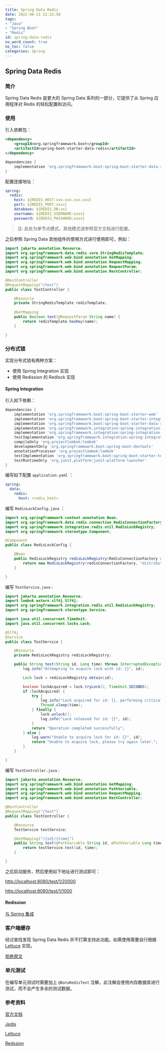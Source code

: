 ```yaml
---
title: Spring Data Redis
date: 2022-06-21 21:32:58
tags:
- "Java"
- "Spring Boot"
- "Redis"
id: spring-data-redis
no_word_count: true
no_toc: false
categories: Spring
---
```


## Spring Data Redis

### 简介

Spring Data Redis 是更大的 Spring Data 系列的一部分，它提供了从 Spring 应用程序对 Redis 的轻松配置和访问。

### 使用

引入依赖包：

```xml
<dependency>
    <groupId>org.springframework.boot</groupId>
    <artifactId>spring-boot-starter-data-redis</artifactId>
</dependency>
```

```groovy
dependencies {
    implementation 'org.springframework.boot:spring-boot-starter-data-redis'
}
```

配置连接地址：

```yaml
spring:
  redis:
    host: ${REDIS_HOST:xxx.xxx.xxx.xxx}
    port: ${REDIS_PORT:xxxx}
    database: ${REDIS_DB:xx}
    username: ${REDIS_USERNAME:xxxx}
    password: ${REDIS_PASSWORD:xxxx}
```

> 注: 此处为单节点模式，其他模式请参照官方文档进行配置。

之后参照 Spring Data 其他组件的使用方式进行使用即可，例如：

```java
import jakarta.annotation.Resource;
import org.springframework.data.redis.core.StringRedisTemplate;
import org.springframework.web.bind.annotation.GetMapping;
import org.springframework.web.bind.annotation.RequestMapping;
import org.springframework.web.bind.annotation.RequestParam;
import org.springframework.web.bind.annotation.RestController;

@RestController
@RequestMapping("/test")
public class TestController {

    @Resource
    private StringRedisTemplate redisTemplate;
    
    @GetMapping
    public Boolean test(@RequestParam String name) {
        return redisTemplate.hasKey(name);
    }

}
```

### 分布式锁

实现分布式锁有两种方案：

- 使用 Spring Integration 实现
- 使用 Redission 的 Redlock 实现

#### Spring Integration

引入如下依赖：

```groovy
dependencies {
    implementation 'org.springframework.boot:spring-boot-starter-web'
    implementation 'org.springframework.boot:spring-boot-starter-integration'
    implementation 'org.springframework.boot:spring-boot-starter-data-redis'
    implementation 'org.springframework.integration:spring-integration-redis'
    implementation 'org.springframework.integration:spring-integration-http'
    testImplementation 'org.springframework.integration:spring-integration-test'
    compileOnly 'org.projectlombok:lombok'
    developmentOnly 'org.springframework.boot:spring-boot-devtools'
    annotationProcessor 'org.projectlombok:lombok'
    testImplementation 'org.springframework.boot:spring-boot-starter-test'
    testRuntimeOnly 'org.junit.platform:junit-platform-launcher'
}
```

编写如下配置 `application.yaml` ：

```yaml
spring:
  data:
    redis:
      host: <redis_host>
```

编写 `RedisLockConfig.java` ：

```java
import org.springframework.context.annotation.Bean;
import org.springframework.data.redis.connection.RedisConnectionFactory;
import org.springframework.integration.redis.util.RedisLockRegistry;
import org.springframework.stereotype.Component;

@Component
public class RedisLockConfig {

    @Bean
    public RedisLockRegistry redisLockRegistry(RedisConnectionFactory redisConnectionFactory) {
        return new RedisLockRegistry(redisConnectionFactory, "distributedLock");
    }

}
```

编写 `TestService.java` :

```java
import jakarta.annotation.Resource;
import lombok.extern.slf4j.Slf4j;
import org.springframework.integration.redis.util.RedisLockRegistry;
import org.springframework.stereotype.Service;

import java.util.concurrent.TimeUnit;
import java.util.concurrent.locks.Lock;

@Slf4j
@Service
public class TestService {

    @Resource
    private RedisLockRegistry redisLockRegistry;

    public String test(String id, Long time) throws InterruptedException {
        log.info("Attempting to acquire lock with id: {}", id);

        Lock lock = redisLockRegistry.obtain(id);

        boolean lockAcquired = lock.tryLock(2, TimeUnit.SECONDS);
        if (lockAcquired) {
            try {
                log.info("Lock acquired for id: {}, performing critical operation...", id);
                Thread.sleep(time);
            } finally {
                lock.unlock();
                log.info("Lock released for id: {}", id);
            }
            return "Operation completed successfully";
        } else {
            log.warn("Unable to acquire lock for id: {}", id);
            return "Unable to acquire lock, please try again later.";
        }
    }

}
```

编写 `TestController.java` :

```java
import jakarta.annotation.Resource;
import org.springframework.web.bind.annotation.GetMapping;
import org.springframework.web.bind.annotation.PathVariable;
import org.springframework.web.bind.annotation.RequestMapping;
import org.springframework.web.bind.annotation.RestController;

@RestController
@RequestMapping("/test")
public class TestController {

    @Resource
    TestService testService;

    @GetMapping("/{id}/{time}")
    public String test(@PathVariable String id, @PathVariable Long time) throws InterruptedException {
        return testService.test(id, time);
    }

}
```

之后启动服务，然后使用如下地址进行测试即可：

[http://localhost:8080/test/1/20000](http://localhost:8080/test/1/20000)

[http://localhost:8080/test/1/1000](http://localhost:8080/test/1/1000)

#### Redission

[与 Spring 集成](https://redisson.org/docs/integration-with-spring/)

### 客户端缓存

经过查找发现 Spring Data Redis 并不打算支持此功能。如需使用需要自行根据 [Lettuce](https://github.com/lettuce-io/lettuce-core/issues/1281) 实现。

[拒绝原文](https://github.com/spring-projects/spring-data-redis/issues/1937)

### 单元测试

在编写单元测试时需要加上 `@DataRedisTest` 注解，此注解会使用内存数据库进行测试，而不会产生多余的测试数据。 

### 参考资料

[官方文档](https://docs.spring.io/spring-data/redis/docs/current/reference/html/)

[Jedis](https://redis.github.io/jedis/)

[Lettuce](https://redis.github.io/lettuce/)

[Redssion](https://redisson.org/docs/)
